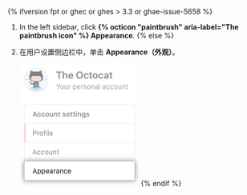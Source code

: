 {% ifversion fpt or ghec or ghes > 3.3 or ghae-issue-5658 %}
1. In the left sidebar, click **{% octicon "paintbrush" aria-label="The paintbrush icon" %} Appearance**.
{% else %}
1. 在用户设置侧边栏中，单击 **Appearance（外观）**。

   ![用户设置侧边栏中的"外观"选项卡](/assets/images/help/settings/appearance-tab.png)
{% endif %}